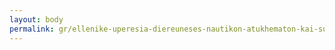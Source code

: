 ```yaml
---
layout: body
permalink: gr/ellenike-uperesia-diereuneses-nautikon-atukhematon-kai-sumbanton/
---
```


